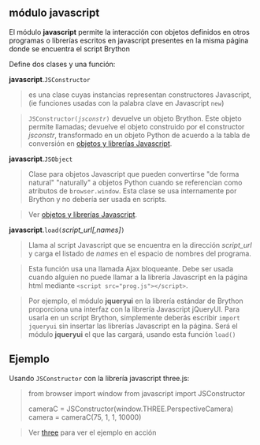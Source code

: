 módulo **javascript**
---------------------

El módulo **javascript** permite la interacción con objetos definidos en otros programas o librerías 
escritos en javascript presentes en la misma página donde se encuentra el script Brython

Define dos clases y una función:

**javascript**.`JSConstructor`
> es una clase cuyas instancias representan constructores Javascript, (ie funciones usadas con la 
> palabra clave en Javascript `new`)

> <code>JSConstructor(_jsconstr_)</code> devuelve un objeto Brython. Este objeto permite llamadas; 
> devuelve el objeto construido por el constructor *jsconstr*, transformado en un objeto Python 
> de acuerdo a la tabla de conversión en <a href="jsojects.html">objetos y librerías Javascript</a>.


**javascript**.`JSObject`
> Clase para objetos Javascript que pueden convertirse "de forma natural" "naturally" a objetos Python
> cuando se referencian como atributos de `browser.window`. Esta clase
> se usa internamente por Brython y no debería ser usada en scripts.

> Ver <a href="jsojects.html">objetos y librerías Javascript</a>.

**javascript**.`load(`_script\_url[,names]_`)`
> Llama al script Javascript que se encuentra en la dirección _script\_url_ y carga el listado de
> _names_ en el espacio de nombres del programa.

> Esta función usa una llamada Ajax bloqueante. Debe ser usada cuando alguien no puede llamar 
> a la librería Javascript en la página html mediante 
> `<script src="prog.js"></script>`. 

> Por ejemplo, el módulo **jqueryui** en la librería estándar de Brython
> proporciona una interfaz con la librería Javascript jQueryUI. Para usarla en un script
> Brython, simplemente deberás escribir `import jqueryui` sin insertar las librerías
> Javascript en la página. Será el módulo **jqueryui** el que
> las cargará, usando esta función `load()`

Ejemplo
-------

Usando `JSConstructor` con la librería javascript three.js:

>    from browser import window
>    from javascript import JSConstructor
>    
>    cameraC = JSConstructor(window.THREE.PerspectiveCamera)
>    camera = cameraC(75, 1, 1, 10000)

> Ver [three](../../gallery/three.html) para ver el ejemplo en acción
